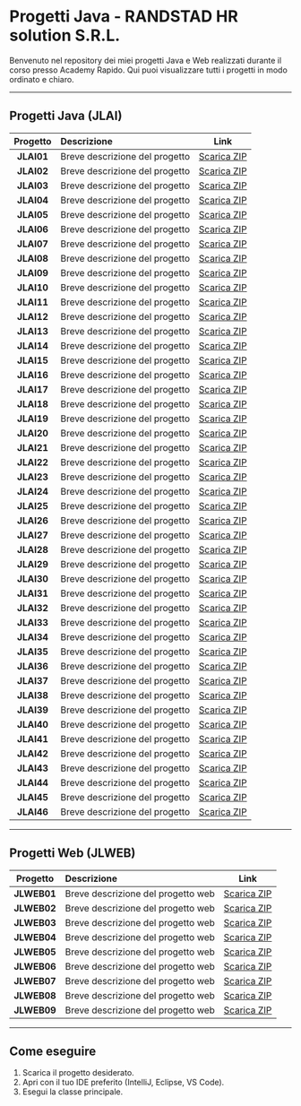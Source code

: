 # Progetti Java - RANDSTAD HR solution S.R.L.

Benvenuto nel repository dei miei progetti Java e Web realizzati durante il corso presso Academy Rapido. Qui puoi visualizzare tutti i progetti in modo ordinato e chiaro.

---

## Progetti Java (**JLAI**)

| Progetto | Descrizione | Link |
|:--------:|:-----------|:----:|
| **JLAI01** | Breve descrizione del progetto | [Scarica ZIP](#) |
| **JLAI02** | Breve descrizione del progetto | [Scarica ZIP](#) |
| **JLAI03** | Breve descrizione del progetto | [Scarica ZIP](#) |
| **JLAI04** | Breve descrizione del progetto | [Scarica ZIP](#) |
| **JLAI05** | Breve descrizione del progetto | [Scarica ZIP](#) |
| **JLAI06** | Breve descrizione del progetto | [Scarica ZIP](#) |
| **JLAI07** | Breve descrizione del progetto | [Scarica ZIP](#) |
| **JLAI08** | Breve descrizione del progetto | [Scarica ZIP](#) |
| **JLAI09** | Breve descrizione del progetto | [Scarica ZIP](#) |
| **JLAI10** | Breve descrizione del progetto | [Scarica ZIP](#) |
| **JLAI11** | Breve descrizione del progetto | [Scarica ZIP](#) |
| **JLAI12** | Breve descrizione del progetto | [Scarica ZIP](#) |
| **JLAI13** | Breve descrizione del progetto | [Scarica ZIP](#) |
| **JLAI14** | Breve descrizione del progetto | [Scarica ZIP](#) |
| **JLAI15** | Breve descrizione del progetto | [Scarica ZIP](#) |
| **JLAI16** | Breve descrizione del progetto | [Scarica ZIP](#) |
| **JLAI17** | Breve descrizione del progetto | [Scarica ZIP](#) |
| **JLAI18** | Breve descrizione del progetto | [Scarica ZIP](#) |
| **JLAI19** | Breve descrizione del progetto | [Scarica ZIP](#) |
| **JLAI20** | Breve descrizione del progetto | [Scarica ZIP](#) |
| **JLAI21** | Breve descrizione del progetto | [Scarica ZIP](#) |
| **JLAI22** | Breve descrizione del progetto | [Scarica ZIP](#) |
| **JLAI23** | Breve descrizione del progetto | [Scarica ZIP](#) |
| **JLAI24** | Breve descrizione del progetto | [Scarica ZIP](#) |
| **JLAI25** | Breve descrizione del progetto | [Scarica ZIP](#) |
| **JLAI26** | Breve descrizione del progetto | [Scarica ZIP](#) |
| **JLAI27** | Breve descrizione del progetto | [Scarica ZIP](#) |
| **JLAI28** | Breve descrizione del progetto | [Scarica ZIP](#) |
| **JLAI29** | Breve descrizione del progetto | [Scarica ZIP](#) |
| **JLAI30** | Breve descrizione del progetto | [Scarica ZIP](#) |
| **JLAI31** | Breve descrizione del progetto | [Scarica ZIP](#) |
| **JLAI32** | Breve descrizione del progetto | [Scarica ZIP](#) |
| **JLAI33** | Breve descrizione del progetto | [Scarica ZIP](#) |
| **JLAI34** | Breve descrizione del progetto | [Scarica ZIP](#) |
| **JLAI35** | Breve descrizione del progetto | [Scarica ZIP](#) |
| **JLAI36** | Breve descrizione del progetto | [Scarica ZIP](#) |
| **JLAI37** | Breve descrizione del progetto | [Scarica ZIP](#) |
| **JLAI38** | Breve descrizione del progetto | [Scarica ZIP](#) |
| **JLAI39** | Breve descrizione del progetto | [Scarica ZIP](#) |
| **JLAI40** | Breve descrizione del progetto | [Scarica ZIP](#) |
| **JLAI41** | Breve descrizione del progetto | [Scarica ZIP](#) |
| **JLAI42** | Breve descrizione del progetto | [Scarica ZIP](#) |
| **JLAI43** | Breve descrizione del progetto | [Scarica ZIP](#) |
| **JLAI44** | Breve descrizione del progetto | [Scarica ZIP](#) |
| **JLAI45** | Breve descrizione del progetto | [Scarica ZIP](#) |
| **JLAI46** | Breve descrizione del progetto | [Scarica ZIP](#) |

---

## Progetti Web (**JLWEB**)

| Progetto | Descrizione | Link |
|:--------:|:-----------|:----:|
| **JLWEB01** | Breve descrizione del progetto web | [Scarica ZIP](#) |
| **JLWEB02** | Breve descrizione del progetto web | [Scarica ZIP](#) |
| **JLWEB03** | Breve descrizione del progetto web | [Scarica ZIP](#) |
| **JLWEB04** | Breve descrizione del progetto web | [Scarica ZIP](#) |
| **JLWEB05** | Breve descrizione del progetto web | [Scarica ZIP](#) |
| **JLWEB06** | Breve descrizione del progetto web | [Scarica ZIP](#) |
| **JLWEB07** | Breve descrizione del progetto web | [Scarica ZIP](#) |
| **JLWEB08** | Breve descrizione del progetto web | [Scarica ZIP](#) |
| **JLWEB09** | Breve descrizione del progetto web | [Scarica ZIP](#) |

---

## Come eseguire

1. Scarica il progetto desiderato.
2. Apri con il tuo IDE preferito (IntelliJ, Eclipse, VS Code).
3. Esegui la classe principale.
